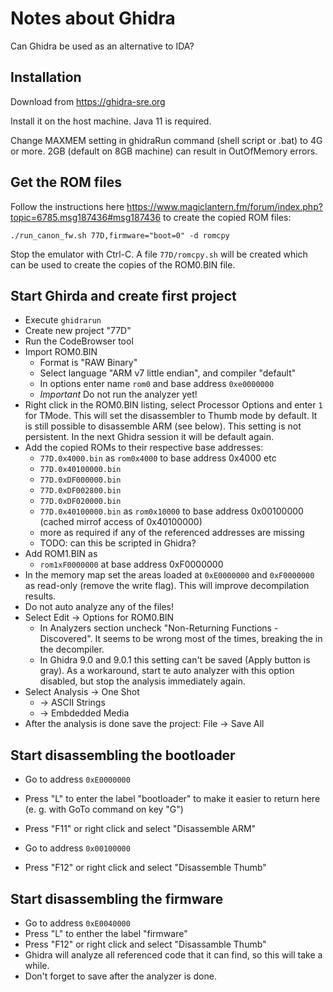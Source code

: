 # Notes about Ghidra

Can Ghidra be used as an alternative to IDA?

## Installation

Download from https://ghidra-sre.org

Install it on the host machine. Java 11 is required.

Change MAXMEM setting in ghidraRun command (shell script or .bat) to 4G or more.
2GB (default on 8GB machine) can result in OutOfMemory errors.

## Get the ROM files

Follow the instructions here https://www.magiclantern.fm/forum/index.php?topic=6785.msg187436#msg187436
to create the copied ROM files:

```./run_canon_fw.sh 77D,firmware="boot=0" -d romcpy```

Stop the emulator with Ctrl-C. A file ```77D/romcpy.sh``` will be created
which can be used to create the copies of the ROM0.BIN file.

## Start Ghirda and create first project

- Execute ```ghidrarun```
- Create new project "77D"
- Run the CodeBrowser tool
- Import ROM0.BIN
  - Format is "RAW Binary"
  - Select language "ARM v7 little endian", and compiler "default"
  - In options enter name ```rom0``` and base address ```0xe0000000```
  - _Important_ Do not run the analyzer yet!
- Right click in the ROM0.BIN listing, select Processor Options and enter ```1``` for TMode.
  This will set the disassembler to Thumb mode by default. It is still possible to disassemble
  ARM (see below). This setting is not persistent. In the next Ghidra session it will be
  default again.
- Add the copied ROMs to their respective base addresses:
  - ```77D.0x4000.bin``` as ```rom0x4000``` to base address 0x4000 etc
  - ```77D.0x40100000.bin```
  - ```77D.0xDF000000.bin```
  - ```77D.0xDF002800.bin```
  - ```77D.0xDF020000.bin```
  - ```77D.0x40100000.bin``` as ```rom0x10000``` to base address 0x00100000
    (cached mirrof access of 0x40100000)
  - more as required if any of the referenced addresses are missing
  - TODO: can this be scripted in Ghidra?
- Add ROM1.BIN as
  - ```rom1xF0000000``` at base address 0xF0000000
- In the memory map set the areas loaded at ```0xE0000000``` and ```0xF0000000``` as read-only (remove the write flag).
  This will improve decompilation results.
- Do not auto analyze any of the files!
- Select Edit -> Options for ROM0.BIN
  - In Analyzers section uncheck "Non-Returning Functions - Discovered".
    It seems to be wrong most of the times, breaking the in the decompiler.
  - In Ghidra 9.0 and 9.0.1 this setting can't be saved (Apply button is gray).
    As a workaround, start te auto analyzer with this option disabled, but stop the
    analysis immediately again.
- Select Analysis -> One Shot
  - -> ASCII Strings
  - -> Embdedded Media
- After the analysis is done save the project: File -> Save All

## Start disassembling the bootloader

- Go to address ```0xE0000000```
- Press "L" to enter the label "bootloader" to make it easier to return here (e. g. with GoTo command on key "G")
- Press "F11" or right click and select "Disassemble ARM"

- Go to address ```0x00100000```
- Press "F12" or right click and select "Disassemble Thumb"

## Start disassembling the firmware

- Go to address ```0xE0040000```
- Press "L" to enther the label "firmware"
- Press "F12" or right click and select "Disassamble Thumb"
- Ghidra will analyze all referenced code that it can find, so this will take a while.
- Don't forget to save after the analyzer is done.
